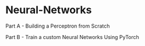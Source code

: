# Neural-Networks
Part A - Building a Perceptron from Scratch

Part B - Train a custom Neural Networks Using PyTorch
